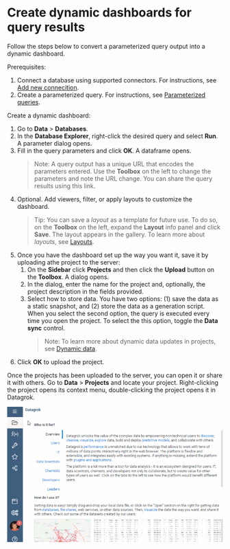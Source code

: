 # Create dynamic dashboards for query results

Follow the steps below to convert a parameterized query output into a dynamic dashboard.

Prerequisites:

1. Connect a database using supported connectors. For instructions, see [Add new connecition](databases.md/#add-new-connection).
1. Create a parameterized query. For instructions, see [Parameterized queries](databases.md/#parameterized-queries).

Create a dynamic dashboard:

1. Go to **Data** > **Databases**.
1. In the **Database Explorer**, right-click the desired query and select **Run**. A parameter dialog opens.
1. Fill in the query parameters and click **OK**. A dataframe opens.
   >Note: A query output has a unique URL that encodes the parameters entered. Use the **Toolbox** on the left to change the parameters and note the URL change. You can share the query results using this link.
1. Optional. Add viewers, filter, or apply layouts to customize the dashboard.
    >Tip: You can save a _layout_ as a template for future use. To do so, on the **Toolbox** on the left, expand the **Layout** info panel and click **Save**. The layout appears in the gallery. To learn more about _layouts_, see [Layouts](../visualize/view-layout.md).
1. Once you have the dashboard set up the way you want it, save it by uploading athe project to the server:
   1. On the **Sidebar** click **Projects** and then click the **Upload** button on the **Toolbox**. A dialog opens.
   1. In the dialog, enter the name for the project and, optionally, the project description in the fields provided.
   1. Select how to store data. You have two options: (1) save the data as a static snapshot, and (2) store the data as a generation script. When you select the second option, the query is executed every time you open the project. To select the this option, toggle the **Data sync** control.
       >Note: To learn more about dynamic data updates in projects, see [Dynamic data](../datagrok/project.md/#dynamic-data).
1. Click **OK** to upload the project.

Once the projects has been uploaded to the server, you can open it or share it with others. Go to **Data** > **Projects** and locate your project. Right-clicking the project opens its context menu, double-clicking the project opens it in Datagrok.

![Dynamic dashboards](dynamic-dashboards.gif)
  